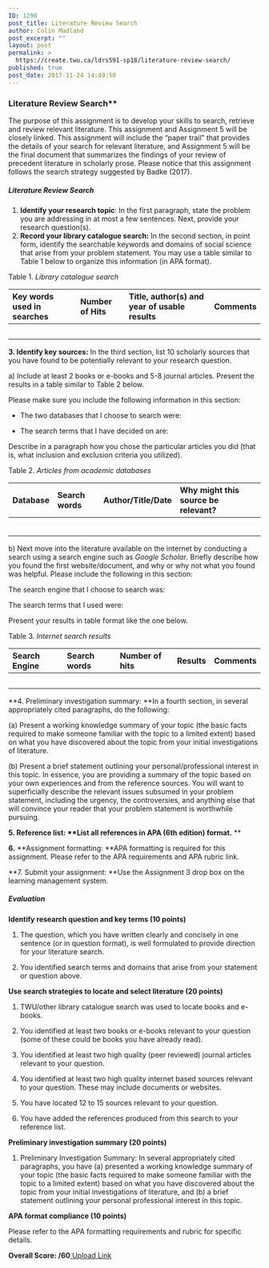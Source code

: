 ```yaml
---
ID: 1290
post_title: Literature Review Search
author: Colin Madland
post_excerpt: ""
layout: post
permalink: >
  https://create.twu.ca/ldrs591-sp18/literature-review-search/
published: true
post_date: 2017-11-24 14:49:50
---
```

<h3>Literature Review Search**</h3>

The purpose of this assignment is to develop your skills to search, retrieve and review relevant literature. This assignment and Assignment 5 will be closely linked. This assignment will include the “paper trail” that provides the details of your search for relevant literature, and Assignment 5 will be the final document that summarizes the findings of your review of precedent literature in scholarly prose.  Please notice that this assignment follows the search strategy suggested by Badke (2017).

<h5>Literature Review Search</h5>

<ol>
<li><strong>Identify your research topic</strong>: In the first paragraph, state the problem you are addressing in at most a few sentences. Next, provide your research question(s).</li>
<li><strong>Record your library catalogue search:</strong> In the second section, in point form, identify the searchable keywords and domains of social science that arise from your problem statement. You may use a table similar to Table 1 below to organize this information (in APA format).</li>
</ol>

Table 1. <em>Library catalogue search</em>

<table>
<thead>
<tr>
  <th align="left">Key words used in searches</th>
  <th align="left">Number of Hits</th>
  <th align="left">Title, author(s) and year of  usable results</th>
  <th align="left">Comments</th>
</tr>
</thead>
<tbody>
<tr>
  <td align="left"></td>
  <td align="left"></td>
  <td align="left"></td>
  <td align="left"></td>
</tr>
<tr>
  <td align="left"></td>
  <td align="left"></td>
  <td align="left"></td>
  <td align="left"></td>
</tr>
<tr>
  <td align="left"></td>
  <td align="left"></td>
  <td align="left"></td>
  <td align="left"></td>
</tr>
<tr>
  <td align="left"></td>
  <td align="left"></td>
  <td align="left"></td>
  <td align="left"></td>
</tr>
<tr>
  <td align="left"></td>
  <td align="left"></td>
  <td align="left"></td>
  <td align="left"></td>
</tr>
</tbody>
</table>

<strong>3. Identify key sources:</strong> In the third section, list 10 scholarly sources that you have found to be potentially relevant to your research question.

a) Include at least 2 books or e-books and 5-8 journal articles. Present the results in a table similar to Table 2 below.

Please make sure you include the following information in this section:

<ul>
<li>The two databases that I choose to search were:</p></li>
<li><p>The search terms that I have decided on are:</p></li>
</ul>

<p>Describe in a paragraph how you chose the particular articles you did (that is, what inclusion and exclusion criteria you utilized).

Table 2. <em>Articles from academic databases</em>

<table>
<thead>
<tr>
  <th align="left">Database</th>
  <th align="left">Search words</th>
  <th align="left">Author/Title/Date</th>
  <th align="left">Why might this source be relevant?</th>
</tr>
</thead>
<tbody>
<tr>
  <td align="left"></td>
  <td align="left"></td>
  <td align="left"></td>
  <td align="left"></td>
</tr>
<tr>
  <td align="left"></td>
  <td align="left"></td>
  <td align="left"></td>
  <td align="left"></td>
</tr>
<tr>
  <td align="left"></td>
  <td align="left"></td>
  <td align="left"></td>
  <td align="left"></td>
</tr>
<tr>
  <td align="left"></td>
  <td align="left"></td>
  <td align="left"></td>
  <td align="left"></td>
</tr>
<tr>
  <td align="left"></td>
  <td align="left"></td>
  <td align="left"></td>
  <td align="left"></td>
</tr>
<tr>
  <td align="left"></td>
  <td align="left"></td>
  <td align="left"></td>
  <td align="left"></td>
</tr>
</tbody>
</table>

b) Next move into the literature available on the internet by conducting a search using a search engine such as <em>Google Scholar</em>. Briefly describe how you found the first website/document, and why or why not what you found was helpful.  Please include the following in this section:

The search engine that I choose to search was:

The search terms that I used were:

Present your results in table format like the one below.

Table 3. <em>Internet search results</em>

<table>
<thead>
<tr>
  <th align="left">Search Engine</th>
  <th align="left">Search words</th>
  <th align="left">Number of hits</th>
  <th align="left">Results</th>
  <th align="left">Comments</th>
</tr>
</thead>
<tbody>
<tr>
  <td align="left"></td>
  <td align="left"></td>
  <td align="left"></td>
  <td align="left"></td>
  <td align="left"></td>
</tr>
<tr>
  <td align="left"></td>
  <td align="left"></td>
  <td align="left"></td>
  <td align="left"></td>
  <td align="left"></td>
</tr>
<tr>
  <td align="left"></td>
  <td align="left"></td>
  <td align="left"></td>
  <td align="left"></td>
  <td align="left"></td>
</tr>
<tr>
  <td align="left"></td>
  <td align="left"></td>
  <td align="left"></td>
  <td align="left"></td>
  <td align="left"></td>
</tr>
<tr>
  <td align="left"></td>
  <td align="left"></td>
  <td align="left"></td>
  <td align="left"></td>
  <td align="left"></td>
</tr>
</tbody>
</table>

**4. Preliminary investigation summary: **In a fourth section, in several appropriately cited paragraphs, do the following:

(a) Present a working knowledge summary of your topic (the basic facts required to make someone familiar with the topic to a limited extent) based on what you have discovered about the topic from your initial investigations of literature.

(b) Present a brief statement outlining your personal/professional interest in this topic. In essence, you are providing a summary of the topic based on your own experiences and from the reference sources. You will want to superficially describe the relevant issues subsumed in your problem statement, including the urgency, the controversies, and anything else that will convince your reader that your problem statement is worthwhile pursuing.

<strong>5. Reference list: **List all references in APA (6th edition) format.</strong> **

<strong>6.</strong> **Assignment formatting: **APA formatting is required for this assignment. Please refer to the APA requirements and APA rubric link.

**7. Submit your assignment: **Use the Assignment 3 drop box on the learning management system.

<h5>Evaluation</h5>

<strong>Identify research question and key terms (10 points)</strong>

<ol>
<li>The question, which you have written clearly and concisely in one sentence (or in question format), is well formulated to provide direction for your literature search.</p></li>
<li><p>You identified search terms and domains that arise from your statement or question above.</p></li>
</ol>

<p><strong>Use search strategies to locate and select literature (20 points)</strong>

<ol>
<li>TWU/other library catalogue search was used to locate books and e-books.</p></li>
<li><p>You identified at least two books or e-books relevant to your question (some of these could be books you have already read).</p></li>
<li><p>You identified at least two high quality (peer reviewed) journal articles relevant to your question.</p></li>
<li><p>You identified at least two high quality internet based sources relevant to your question. These may include documents or websites.</p></li>
<li><p>You have located 12 to 15 sources relevant to your question.</p></li>
<li><p>You have added the references produced from this search to your reference list.</p></li>
</ol>

<p><strong>Preliminary investigation summary (20 points)</strong>

<ol>
<li>Preliminary Investigation Summary: In several appropriately cited paragraphs, you have (a) presented a working knowledge summary of your topic (the basic facts required to make someone familiar with the topic to a limited extent) based on what you have discovered about the topic from your initial investigations of literature, and (b) a brief statement outlining your personal professional interest in this topic.</li>
</ol>

<strong>APA format compliance (10 points)</strong>

Please refer to the APA formatting requirements and rubric for specific details.

<strong>Overall Score: /60</strong><!--themify_builder_static--><a href="https://create.twu.ca/ldrs591-sp18/lessons/literature-review-search/" > Upload Link </a><!--/themify_builder_static-->